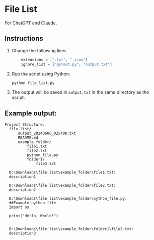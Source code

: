 # File List

For ChatGPT and Claude.

## Instructions

1. Change the following lines

   ```python
       extensions = [".txt", ".json"]
       ignore_list = ["pytext.py", "output.txt"]
   ```

2. Run the script using Python:

   ```bash
   python file_list.py
   ```

3. The output will be saved in `output.txt` in the same directory as the script.

## Example output:

 ```
 Project Structure:
   file list/
       output_20240606_025408.txt
       README.md
       example_folder/
           file1.txt
           file2.txt
           python_file.py
           folder1/
               file3.txt
   
   D:\Downloads\file list\example_folder\file1.txt:
   description1
   
   D:\Downloads\file list\example_folder\file2.txt:
   description2
   
   D:\Downloads\file list\example_folder\python_file.py:
   ##Example python file
   import os
   
   print("Hello, World!")
   
   
   D:\Downloads\file list\example_folder\folder1\file3.txt:
   description3
 ```
